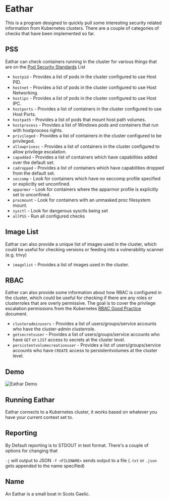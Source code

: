 # Eathar

This is a program designed to quickly pull some interesting security related information from Kubernetes clusters. There are a couple of categories of checks that have been implemented so far.

## PSS

Eathar can check containers running in the cluster for various things that are on the [Pod Security Standards](https://kubernetes.io/docs/concepts/security/pod-security-standards/) List

- `hostpid` - Provides a list of pods in the cluster configured to use Host PID.
- `hostnet` - Provides a list of pods in the cluster configured to use Host Networking.
- `hostipc` - Provides a list of pods in the cluster configured to use Host IPC.
- `hostports` - Provides a list of containers in the cluster configured to use Host Ports.
- `hostpath` - Provides a list of pods that mount host path volumes.
- `hostprocess` - Provides a list of Windows pods and containers that run with hostprocess rights.
- `privileged` - Provides a list of containers in the cluster configured to be privileged.
- `allowprivesc` - Provides a list of containers in the cluster configured to allow privilege escalation.
- `capadded` - Provides a list of containers which have capabilities added over the default set.
- `cadropped` - Provides a list of containers which have capabilities dropped from the default set.
- `seccomp` - Look for containers which have no seccomp profile specified or explicitly set unconfined.
- `apparmor` - Look for containers where the apparmor profile is explicitly set to unconfined.
- `procmount` - Look for containers with an unmasked proc filesystem mount.
- `sysctl` - Look for dangerous sysctls being set
- `allPSS` - Run all configured checks

## Image List

Eathar can also provide a unique list of images used in the cluster, which could be useful for checking versions or feeding into a vulnerability scanner (e.g. trivy)

- `imagelist` - Provides a list of images used in the cluster.

## RBAC

Eather can also provide some information about how RBAC is configured in the cluster, which could be useful for checking if there are any roles or clusterroles that are overly permissive. The goal is to cover the privilege escalation permissions from the Kubernetes [RBAC Good Practice](https://kubernetes.io/docs/concepts/security/rbac-good-practices/#privilege-escalation-risks) document.
 
 - `clusteradminusers` - Provides a list of users/groups/service accounts who have the cluster-admin clusterrole.
 - `getsecretsuser` - Provides a list of users/groups/service accounts who have `GET` or `LIST` access to secrets at the cluster level.
 - `persistentvolumecreationuser` - Provides a list of users/groups/service accounts who have `CREATE` access to persistentvolumes at the cluster level.

## Demo

![Eathar Demo](https://user-images.githubusercontent.com/68317/183242375-5420ce90-26aa-4d36-bae0-1583dfec1dd8.gif)

## Running Eathar

Eathar connects to a Kubernetes cluster, it works based on whatever you have your current context set to.

## Reporting

By Default reporting is to STDOUT in text format. There's a couple of options for changing that

`-j` will output to JSON
`-f <FILENAME>` sends output to a file (`.txt` or `.json` gets appended to the name specified)

## Name

An Eathar is a small boat in Scots Gaelic.